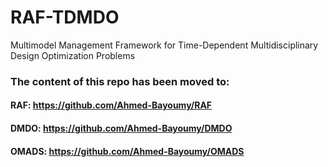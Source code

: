 # RAF-TDMDO
Multimodel Management Framework for Time-Dependent Multidisciplinary Design Optimization Problems

### The content of this repo has been moved to:
#### RAF: https://github.com/Ahmed-Bayoumy/RAF
#### DMDO: https://github.com/Ahmed-Bayoumy/DMDO
#### OMADS: https://github.com/Ahmed-Bayoumy/OMADS

